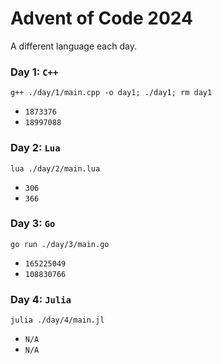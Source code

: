 # Advent of Code 2024
A different language each day. 
### Day 1: `C++`
```
g++ ./day/1/main.cpp -o day1; ./day1; rm day1
```
- `1873376`
- `18997088`
### Day 2: `Lua`
```
lua ./day/2/main.lua
```
- `306`
- `366`
### Day 3: `Go`
```
go run ./day/3/main.go
```
- `165225049`
- `108830766`
### Day 4: `Julia`
```
julia ./day/4/main.jl
```
- `N/A`
- `N/A`